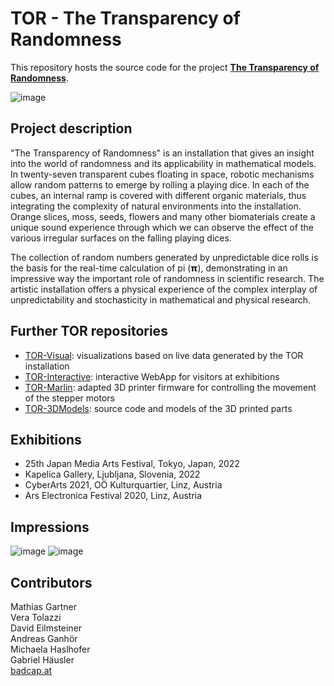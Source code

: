 # TOR - The Transparency of Randomness

This repository hosts the source code for the project [**The Transparency of Randomness**](https://www.veratolazzi.com/tor).

![image](https://github.com/MathiasGartner/TOR/assets/36887952/20a7493d-7cf5-47b1-961e-641b39dc891b)

## Project description

"The Transparency of Randomness" is an installation that gives an insight into the world of randomness and its applicability in mathematical models. In twenty-seven transparent cubes floating in space, robotic mechanisms allow random patterns to emerge by rolling a playing dice. In each of the cubes, an internal ramp is covered with different organic materials, thus integrating the complexity of natural environments into the installation. Orange slices, moss, seeds, flowers and many other biomaterials create a unique sound experience through which we can observe the effect of the various irregular surfaces on the falling playing dices.

The collection of random numbers generated by unpredictable dice rolls is the basis for the real-time calculation of pi (𝝿), demonstrating in an impressive way the important role of randomness in scientific research. The artistic installation offers a physical experience of the complex interplay of unpredictability and stochasticity in mathematical and physical research.

## Further TOR repositories

- [TOR-Visual](https://github.com/MathiasGartner/TOR-Visual): visualizations based on live data generated by the TOR installation
- [TOR-Interactive](https://github.com/MathiasGartner/TOR-Interactive): interactive WebApp for visitors at exhibitions
- [TOR-Marlin](https://github.com/MathiasGartner/TOR-Marlin): adapted 3D printer firmware for controlling the movement of the stepper motors
- [TOR-3DModels](https://github.com/MathiasGartner/TOR-3DModels): source code and models of the 3D printed parts

## Exhibitions

- 25th Japan Media Arts Festival, Tokyo, Japan, 2022
- Kapelica Gallery, Ljubljana, Slovenia, 2022
- CyberArts 2021, OÖ Kulturquartier, Linz, Austria
- Ars Electronica Festival 2020, Linz, Austria

## Impressions

![image](https://github.com/MathiasGartner/TOR/assets/36887952/80323447-7fee-49c7-bef8-ae5dcedbe83e)
![image](https://github.com/MathiasGartner/TOR/assets/36887952/5c8c87f7-0aa0-4ab8-863d-69ed5123a122)

## Contributors

Mathias Gartner  
Vera Tolazzi  
David Eilmsteiner  
Andreas Ganhör  
Michaela Haslhofer  
Gabriel Häusler  
[badcap.at](badcap.at)
